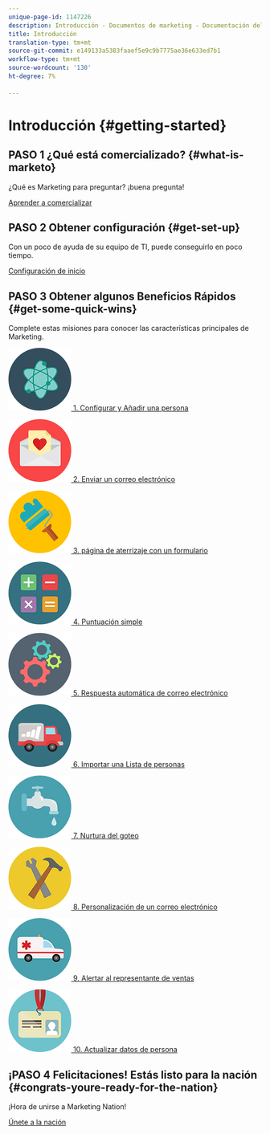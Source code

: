 ```yaml
---
unique-page-id: 1147226
description: Introducción - Documentos de marketing - Documentación del producto
title: Introducción
translation-type: tm+mt
source-git-commit: e149133a5383faaef5e9c9b7775ae36e633ed7b1
workflow-type: tm+mt
source-wordcount: '130'
ht-degree: 7%

---
```



# Introducción {#getting-started}

## PASO 1 ¿Qué está comercializado? {#what-is-marketo}

¿Qué es Marketing para preguntar? ¡buena pregunta!

[Aprender a comercializar](/help/marketo/getting-started/what-is-marketo.md)

## PASO 2 Obtener configuración {#get-set-up}

Con un poco de ayuda de su equipo de TI, puede conseguirlo en poco tiempo.

[Configuración de inicio](/help/marketo/getting-started/setup-steps.md)

## PASO 3 Obtener algunos Beneficios Rápidos {#get-some-quick-wins}

Complete estas misiones para conocer las características principales de Marketing.

[![](/help/marketo/getting-started/assets/getting-started-1.png) 1. Configurar y Añadir una persona](https://docs.marketo.com/pages/viewpage.action?pageId=2359351)

[![](/help/marketo/getting-started/assets/getting-started-2.png) 2. Enviar un correo electrónico](getting-started/quick-wins/send-an-email.md)

[![](/help/marketo/getting-started/assets/getting-started-3.png) 3. página de aterrizaje con un formulario](getting-started/quick-wins/landing-page-with-a-form.md)

[![](/help/marketo/getting-started/assets/getting-started-4.png) 4. Puntuación simple](getting-started/quick-wins/simple-scoring.md)

[![](/help/marketo/getting-started/assets/getting-started-5.png) 5. Respuesta automática de correo electrónico](getting-started/quick-wins/email-auto-response.md)

[![](/help/marketo/getting-started/assets/getting-started-6.png) 6. Importar una Lista de personas](getting-started/quick-wins/import-a-list-of-people.md)

[![](/help/marketo/getting-started/assets/getting-started-7.png) 7. Nurtura del goteo](getting-started/quick-wins/drip-drip-nurture.md)

[![](/help/marketo/getting-started/assets/getting-started-8.png) 8. Personalización de un correo electrónico](getting-started/quick-wins/personalize-an-email.md)

[![](/help/marketo/getting-started/assets/getting-started-9.png) 9. Alertar al representante de ventas](getting-started/quick-wins/alert-the-sales-rep.md)

[![](/help/marketo/getting-started/assets/getting-started-10.png) 10. Actualizar datos de persona](getting-started/quick-wins/update-person-data.md)

## ¡PASO 4 Felicitaciones! Estás listo para la nación  {#congrats-youre-ready-for-the-nation}

¡Hora de unirse a Marketing Nation!

[Únete a la nación](https://nation.marketo.com)
